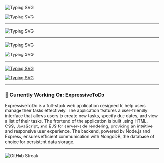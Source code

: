 ![Typing SVG](https://readme-typing-svg.demolab.com?font=Fira+Code&duration=2000&pause=6000&color=44F711&random=false&width=435&lines=Hi%2C+I'm+Richard!)

![Typing SVG](https://readme-typing-svg.demolab.com?font=Fira+Code&duration=2000&pause=6000&color=29F7B5&random=false&width=435&lines=...a+Full-Stack+Software+Developer.)

-----

![Typing SVG](https://readme-typing-svg.demolab.com?font=Fira+Code&duration=2000&pause=60000&color=EE8FF7&random=false&width=435&lines=STATUS%3A+%5BOPEN+TO+WORK%5D)

-----

![Typing SVG](https://readme-typing-svg.demolab.com?font=Fira+Code&duration=2000&pause=60000&random=false&width=435&lines=Los+Angeles%2C+CA)

![Typing SVG](https://readme-typing-svg.demolab.com?font=Fira+Code&duration=2000&pause=60000&random=false&width=435&lines=Stack%3A+JavaScript%2FMERN)

-----
[![Typing SVG](https://readme-typing-svg.demolab.com?font=Fira+Code&duration=2000&pause=60000&color=E2F765&random=false&width=435&lines=>>Portfolio<<)](https://www.richardsong.dev)




[![Typing SVG](https://readme-typing-svg.demolab.com?font=Fira+Code&duration=2000&pause=60000&color=E2F765&random=false&width=435&lines=>>LinkedIn<<)](https://www.linkedin.com/in/song-richard)




-----
### 🚧 Currently Working On: ExpressiveToDo

ExpressiveToDo is a full-stack web application designed to help users manage their tasks effectively. The application features a user-friendly interface that allows users to create new tasks, specify due dates, and view a list of their tasks. The frontend of the application is built using HTML, CSS, JavaScript, and EJS for server-side rendering, providing an intuitive and responsive user experience. The backend, powered by Node.js and Express, ensures efficient communication with MongoDB, the database of choice for persistent data storage.

-----
![GitHub Streak](https://streak-stats.demolab.com?user=Song-richard&theme=dark)

